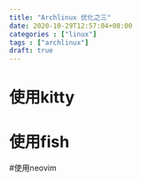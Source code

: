 ```yaml
---
title: "Archlinux 优化之三"
date: 2020-10-29T12:57:04+08:00
categories : ["linux"]
tags : ["archlinux"]
draft: true
---
```

# 使用kitty 

# 使用fish

#使用neovim
